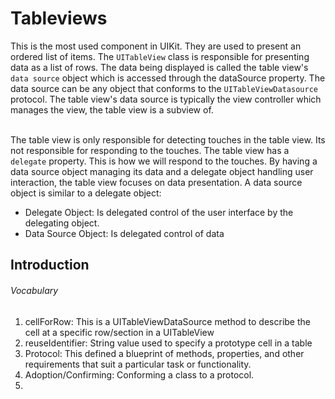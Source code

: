 # Tableviews
This is the most used component in UIKit. They are used to present an ordered list of items. The ```UITableView``` class is responsible for presenting data as a list of rows. The data being displayed is called the table view's ```data source``` object which is accessed through the dataSource property. The data source can be any object that conforms to the ```UITableViewDatasource``` protocol. The table view's data source is typically the view controller which manages the view, the table view is a subview of. <br></br>

The table view is only responsible for detecting touches in the table view. Its not responsible for responding to the touches. The table view has a ```delegate``` property. This is how we will respond to the touches. By having a data source object managing its data and a delegate object handling user interaction, the table view focuses on data presentation. A data source object is similar to a delegate object:
<ul>
    <li>Delegate Object: Is delegated control of the user interface by the delegating object.</li>
    <li>Data Source Object: Is delegated control of data</li>
</ul>

## Introduction
###### Vocabulary
<ol>
    <li>cellForRow: This is a UITableViewDataSource method to describe the cell at a specific row/section in a UITableView</li>
    <li>reuseIdentifier: String value used to specify a prototype cell in a table</li>
    <li>Protocol: This defined a blueprint of methods, properties, and other requirements that suit a particular task or functionality.</li>
    <li>Adoption/Confirming: Conforming a class to a protocol. </li>
    <li></li>
</ol>

